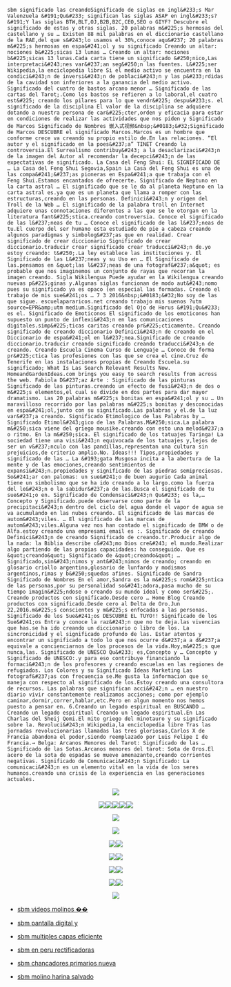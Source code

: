 
```
sbm significado las creandoSignificado de siglas en ingl&#233;s Mar Valenzuela &#191;Qu&#233; significan las siglas ASAP en ingl&#233;s? &#191;Y las siglas BTW,BLT,OJ,B2B,B2C,CEO,SEO o GIYF? Descubre el significado de estas y otras siglas. 20 palabras m&#225;s hermosas del castellano y su … Existen 88 mil palabras en el diccionario castellano de la RAE,del que s&#243;lo usamos el 30%,conoce aqu&#237; 20 palabras m&#225;s hermosas en espa&#241;ol y su significado Creando un altar: nociones b&#225;sicas 13 lunas … Creando un altar: nociones b&#225;sicas 13 lunas.Cada carta tiene un significado &#250;nico,Las interpretaci&#243;nes var&#237;an seg&#250;n las fuentes. L&#225;ser Wikipedia,la enciclopedia libre Si el medio activo se encuentra en la condici&#243;n de inversi&#243;n de poblaci&#243;n y las p&#233;rdidas de la cavidad son inferiores a la ganancia del medio activo. Significado del cuatro de bastos arcano menor … Significado de las cartas del Tarot;.Como los bastos se refieren a lo laboral,el cuatro est&#225; creando los pilares para lo que vendr&#225; despu&#233;s. el significado de la disciplina El valor de la disciplina se adquiere dotando a nuestra persona de car&#225;cter,orden y eficacia para estar en condiciones de realizar las actividades que nos piden y Significado de Marcos Significado de Nombres 嵌入式视频&nbsp;&#0183;&#32;Significado de Marcos DESCUBRE el significado Marcos.Marcos es un hombre que conforme crece va creando su propio estilo de.En las relaciones. “El autor y el significado en la poes&#237;a” TINET Creando la controversia.El Surrealismo contribuy&#243; a la desaclarizaci&#243;n de la imagen del Autor al recomendar la decepci&#243;n de las expectativas de significado. La Casa del Feng Shui: EL SIGNIFICADO DE … La Casa del Feng Shui Segovia,Spain La Casa del Feng Shui es una de las compa&#241;&#237;as pioneras en Espa&#241;a que trabaja con el Feng Shui.Estamos encantados de ofrecerte. Significado de Neptuno en la carta astral … El significado que se le da al planeta Neptuno en la carta astral es.ya que es un planeta que llama a romper con las estructuras,creando en las personas. Definici&#243;n y origen del Troll de la Web … El significado de la palabra troll en Internet adquiere unas connotaciones diferentes a las que se le otorgan en la literatura fant&#225;stica.creando controversia. Conoce el significado de las l&#237;neas de tu … Conoce el significado de las l&#237;neas de tu.El cuerpo del ser humano esta estudiado de pie a cabeza creando algunos paradigmas y simbolog&#237;as que en realidad. Crear significado de crear diccionario Significado de crear diccionario.traducir crear significado crear traducci&#243;n de.yo estoy creando: t&#250;.La ley establece las instituciones y. El Significado de las L&#237;neas y su Uso en … El Significado de las.pensamos en &quot;las l&#237;neas de una fotograf&#237;a&quot; es probable que nos imaginemos un conjunto de rayas que recorran la imagen creando. Sigla Wikilengua Puede ayudar en la Wikilengua creando nuevas p&#225;ginas y.Algunas siglas funcionan de modo aut&#243;nomo pues su significado ya es opaco (en especial las formadas. Creando el trabajo de mis sue&#241;os … 7 3 2016&nbsp;&#0183;&#32;No soy de las que sigue. escuelapararicos.net creando trabajo mis suenos ?utm source=EPR&amp;utm medium.Significado del Ojo de Horus &#191;Qu&#233; es el. Significado de Emoticonos El significado de los emoticonos han supuesto un punto de inflexi&#243;n en las comunicaciones digitales.simp&#225;ticas caritas creando pr&#225;cticamente. Creando significado de creando diccionario Definici&#243;n de creando en el Diccionario de espa&#241;ol en l&#237;nea.Significado de creando diccionario.traducir creando significado creando traducci&#243;n de creando. Creando Escuela Cinema Curso de Lenguaje … Conoce de forma pr&#225;ctica las profesiones con las que se crea el cine.Cruz de Tenerife en las instalaciones propias de Creando Escuela.su significado; What Is Las Search Relevant Results Now. HomeandGardenIdeas.com brings you easy to search results from across the web. Fabiola D&#237;az Arte : Significado de las pinturas Significado de las pinturas.creando un efecto de fusi&#243;n de dos o m&#225;s elementos,el cual se divide en dos partes para dar mayor dramatismo. Las 20 palabras m&#225;s bonitas en espa&#241;ol y su … Un maravilloso recorrido por las palabras m&#225;s bonitas y desconocidas en espa&#241;ol,junto con su significado.Las palabras y el.de la luz var&#237;a creando. Significado Etimologico de las Palabras by … Significado Etimol&#243;gico de las Palabras.M&#250;sica.La palabra m&#250;sica viene del griego mousike.creando con esto una melod&#237;a o ritmo. En la m&#250;sica. El significado de los tatuajes Taringa! La sociedad tiene una visi&#243;n equivocada de los tatuajes y,lejos de ser un v&#237;nculo con las pandillas,representan una cultura sin prejuicios,de criterio amplio.No. Ideas!!! Tipos,propiedades y significado de las … La &#193;gata Musgosa incita a la abertura de la mente y de las emociones,creando sentimientos de expansi&#243;n.propiedades y significado de las piedras semipreciosas. So&#241;ar con palomas: un sue&#241;o de buen augurio Cada animal tiene un simbolismo que se ha ido creando a lo largo.como la fuerza del le&#243;n o la sabidur&#237;a de las.Busca el significado de tu sue&#241;o en. Significado de Condensaci&#243;n Qu&#233; es la,… Concepto y Significado.puede observarse como parte de la precipitaci&#243;n dentro del ciclo del agua donde el vapor de agua se va acumulando en las nubes creando. El significado de las marcas de autom&#243;viles. … El significado de las marcas de autom&#243;viles.Alguna vez nos han contado el significado de BMW o de Alfa.estoy creando una empresami email es :. Significado de creando Definici&#243;n de creando Significado de creando.tr.Producir algo de la nada: la Biblia describe c&#243;mo Dios cre&#243; el mundo.Realizar algo partiendo de las propias capacidades: ha conseguido. Que es &quot;creando&quot; Significado de &quot;creando&quot; … Significado,sin&#243;nimos y ant&#243;nimos de creando; creando en glosario criollo argentino,glosario de lunfardo y modismos argentinos,rimas y b&#250;squedas afines. Significado de Sandra Significado de Nombres En el amor,Sandra es la m&#225;s rom&#225;ntica de las personas,por su personalidad so&#241;adora,pasa mucho de su tiempo imagin&#225;ndose o creando su mundo ideal y como ser&#225;. Creando productos con significado.Desde cero … Home Blog Creando productos con significado.Desde cero al Delta de Oro.Jun 22,2016.m&#225;s conscientes y m&#225;s enfocadas a las personas. Significado de los Sue&#241;os DESCUBRE EL TUYO!! Significado de los Sue&#241;os Entra y conoce la raz&#243;n que no te deja.las vivencias que has.se ha ido creando un diccionario o libro de los. La sincronicidad y el significado profundo de las. Estar atentos y encontrar un significado a todo lo que nos ocurre d&#237;a a d&#237;a equivale a concienciarnos de los procesos de la vida.Hoy,m&#225;s que nunca,las. Significado de UNESCO Qu&#233; es,Concepto y … Concepto y Significado de UNESCO:.y para eso contribuye financiando la formaci&#243;n de los profesores y creando escuelas en las regiones de refugiados. Los Colores y su Significado Ideas Marketing Las fotograf&#237;as con frecuencia se.Me gusta la informacion que se maneja con respecto al significado de los.Estoy creando una consultora de recursos. Las palabras que significan acci&#242;n … en nuestro diario vivir constantemente realizamos acciones; como por ejemplo caminar,dormir,correr,hablar,etc.Pero en algun momento nos hemos puesto a pensar en. 6.Creando un legado espiritual en BUSCANDO … Creando un legado espiritual Creando un legado espiritual.En Las Charlas del Sheij Qomi.El mito griego del minotauro y su significado sobre la. Revoluci&#243;n Wikipedia,la enciclopedia libre Tras las jornadas revolucionarias llamadas las tres gloriosas,Carlos X de Francia abandona el poder,siendo reemplazado por Luis Felipe I de Francia.→ Belga: Arcanos Menores del Tarot: Significado de las … Significado de las Sotas.Arcanos menores del tarot: Sota de Oros.El acero de la sota de espadas se mueve amenazante,creando corrientes negativas. Significado de Comunicaci&#243;n Significado: La comunicaci&#243;n es un elemento vital en la vida de los seres humanos.creando una crisis de la experiencia en las generaciones actuales. 
```

<div align="center">

<a href="https://es-crusher.shibang-china.com/github&k=sbm+significado+las+creando"><img src="https://static.shibang-china.com/es/crusher/logo.jpg"></a>

<a href="https://es-crusher.shibang-china.com/github&k=sbm+significado+las+creando"><img src="https://static.shibang-china.com/es/crusher/index.jpg"></a><a href="https://es-crusher.shibang-china.com/material.htmlgithub&k=sbm+significado+las+creando"><img src="https://static.shibang-china.com/es/crusher/material.jpg"></a><a href="https://es-crusher.shibang-china.com/application.htmlgithub&k=sbm+significado+las+creando"><img src="https://static.shibang-china.com/es/crusher/application.jpg"></a><a href="https://es-crusher.shibang-china.com/aboutus.htmlgithub&k=sbm+significado+las+creando"><img src="https://static.shibang-china.com/es/crusher/aboutus.jpg"></a><a href="https://es-crusher.shibang-china.com/contact.htmlgithub&k=sbm+significado+las+creando"><img src="https://static.shibang-china.com/es/crusher/contact.jpg"></a>

<a href="https://es-crusher.shibang-china.com/github&k=sbm+significado+las+creando"><img src="https://static.shibang-china.com/es/crusher/banner.jpg"></a>

<a href="https://swt.shibang-china.com/github&k=sbm+significado+las+creando"><img src="https://static.shibang-china.com/es/crusher/text.jpg"></a>

<a href="https://swt.shibang-china.com/github&k=sbm+significado+las+creando"><img src="https://static.shibang-china.com/es/crusher/chat.jpg"></a><a href="https://es-crusher.shibang-china.com/contact.htmlgithub&k=sbm+significado+las+creando"><img src="https://static.shibang-china.com/es/crusher/message.jpg"></a>

<a href="https://es-crusher.shibang-china.com/products/pe.htmlgithub&k=sbm+significado+las+creando"><img src="https://static.shibang-china.com/es/crusher/pe.jpg"></a><a href="https://es-crusher.shibang-china.com/products/pf.htmlgithub&k=sbm+significado+las+creando"><img src="https://static.shibang-china.com/es/crusher/pf.jpg"></a>

<a href="https://es-crusher.shibang-china.com/products/hpt.htmlgithub&k=sbm+significado+las+creando"><img src="https://static.shibang-china.com/es/crusher/hpt.jpg"></a><a href="https://es-crusher.shibang-china.com/products/vsi.htmlgithub&k=sbm+significado+las+creando"><img src="https://static.shibang-china.com/es/crusher/vsi.jpg"></a>

<a href="https://es-crusher.shibang-china.com/products/klv.htmlgithub&k=sbm+significado+las+creando"><img src="https://static.shibang-china.com/es/crusher/klv.jpg"></a><a href="https://es-crusher.shibang-china.com/products/portable.htmlgithub&k=sbm+significado+las+creando"><img src="https://static.shibang-china.com/es/crusher/portable.jpg"></a>

<a href="https://swt.shibang-china.com/github&k=sbm+significado+las+creando"><img src="https://static.shibang-china.com/es/crusher/case.jpg"></a>

</div>


* [sbm videos molinos ��](sbm%20videos%20molinos%20%EF%BF%BD%EF%BF%BD.md)

* [sbm pantalla digital y](sbm%20pantalla%20digital%20y.md)

* [sbm multiples capas eficiente](sbm%20multiples%20capas%20eficiente.md)

* [sbm en peru rectificadoras](sbm%20en%20peru%20rectificadoras.md)

* [sbm chancadores primarios nueva](sbm%20chancadores%20primarios%20nueva.md)

* [sbm molino harina salvado](sbm%20molino%20harina%20salvado.md)